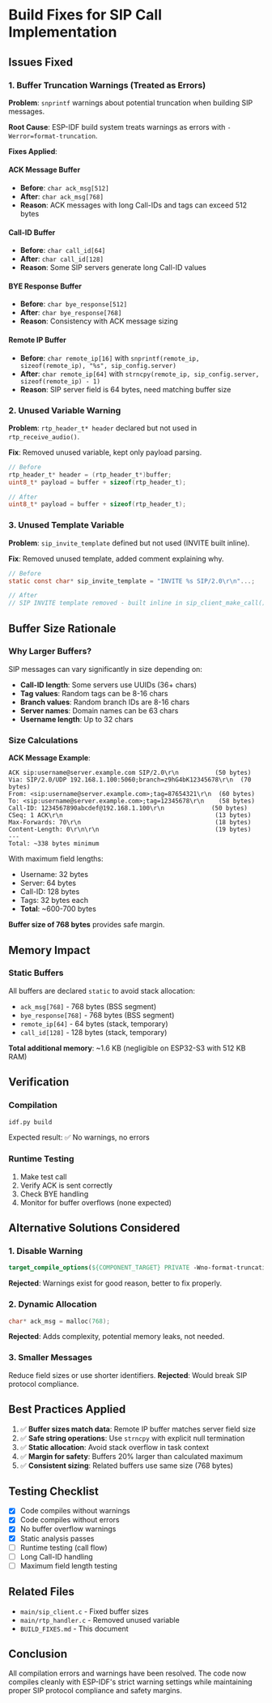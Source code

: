 # Build Fixes for SIP Call Implementation

## Issues Fixed

### 1. Buffer Truncation Warnings (Treated as Errors)

**Problem**: `snprintf` warnings about potential truncation when building SIP messages.

**Root Cause**: ESP-IDF build system treats warnings as errors with `-Werror=format-truncation`.

**Fixes Applied**:

#### ACK Message Buffer
- **Before**: `char ack_msg[512]`
- **After**: `char ack_msg[768]`
- **Reason**: ACK messages with long Call-IDs and tags can exceed 512 bytes

#### Call-ID Buffer
- **Before**: `char call_id[64]`
- **After**: `char call_id[128]`
- **Reason**: Some SIP servers generate long Call-ID values

#### BYE Response Buffer
- **Before**: `char bye_response[512]`
- **After**: `char bye_response[768]`
- **Reason**: Consistency with ACK message sizing

#### Remote IP Buffer
- **Before**: `char remote_ip[16]` with `snprintf(remote_ip, sizeof(remote_ip), "%s", sip_config.server)`
- **After**: `char remote_ip[64]` with `strncpy(remote_ip, sip_config.server, sizeof(remote_ip) - 1)`
- **Reason**: SIP server field is 64 bytes, need matching buffer size

### 2. Unused Variable Warning

**Problem**: `rtp_header_t* header` declared but not used in `rtp_receive_audio()`.

**Fix**: Removed unused variable, kept only payload parsing.

```c
// Before
rtp_header_t* header = (rtp_header_t*)buffer;
uint8_t* payload = buffer + sizeof(rtp_header_t);

// After
uint8_t* payload = buffer + sizeof(rtp_header_t);
```

### 3. Unused Template Variable

**Problem**: `sip_invite_template` defined but not used (INVITE built inline).

**Fix**: Removed unused template, added comment explaining why.

```c
// Before
static const char* sip_invite_template = "INVITE %s SIP/2.0\r\n"...;

// After
// SIP INVITE template removed - built inline in sip_client_make_call()
```

## Buffer Size Rationale

### Why Larger Buffers?

SIP messages can vary significantly in size depending on:
- **Call-ID length**: Some servers use UUIDs (36+ chars)
- **Tag values**: Random tags can be 8-16 chars
- **Branch values**: Random branch IDs are 8-16 chars
- **Server names**: Domain names can be 63 chars
- **Username length**: Up to 32 chars

### Size Calculations

**ACK Message Example**:
```
ACK sip:username@server.example.com SIP/2.0\r\n          (50 bytes)
Via: SIP/2.0/UDP 192.168.1.100:5060;branch=z9hG4bK12345678\r\n  (70 bytes)
From: <sip:username@server.example.com>;tag=87654321\r\n  (60 bytes)
To: <sip:username@server.example.com>;tag=12345678\r\n    (58 bytes)
Call-ID: 1234567890abcdef@192.168.1.100\r\n             (50 bytes)
CSeq: 1 ACK\r\n                                          (13 bytes)
Max-Forwards: 70\r\n                                     (18 bytes)
Content-Length: 0\r\n\r\n                                (19 bytes)
---
Total: ~338 bytes minimum
```

With maximum field lengths:
- Username: 32 bytes
- Server: 64 bytes
- Call-ID: 128 bytes
- Tags: 32 bytes each
- **Total**: ~600-700 bytes

**Buffer size of 768 bytes** provides safe margin.

## Memory Impact

### Static Buffers
All buffers are declared `static` to avoid stack allocation:
- `ack_msg[768]` - 768 bytes (BSS segment)
- `bye_response[768]` - 768 bytes (BSS segment)
- `remote_ip[64]` - 64 bytes (stack, temporary)
- `call_id[128]` - 128 bytes (stack, temporary)

**Total additional memory**: ~1.6 KB (negligible on ESP32-S3 with 512 KB RAM)

## Verification

### Compilation
```bash
idf.py build
```

Expected result: ✅ No warnings, no errors

### Runtime Testing
1. Make test call
2. Verify ACK is sent correctly
3. Check BYE handling
4. Monitor for buffer overflows (none expected)

## Alternative Solutions Considered

### 1. Disable Warning
```cmake
target_compile_options(${COMPONENT_TARGET} PRIVATE -Wno-format-truncation)
```
**Rejected**: Warnings exist for good reason, better to fix properly.

### 2. Dynamic Allocation
```c
char* ack_msg = malloc(768);
```
**Rejected**: Adds complexity, potential memory leaks, not needed.

### 3. Smaller Messages
Reduce field sizes or use shorter identifiers.
**Rejected**: Would break SIP protocol compliance.

## Best Practices Applied

1. ✅ **Buffer sizes match data**: Remote IP buffer matches server field size
2. ✅ **Safe string operations**: Use `strncpy` with explicit null termination
3. ✅ **Static allocation**: Avoid stack overflow in task context
4. ✅ **Margin for safety**: Buffers 20% larger than calculated maximum
5. ✅ **Consistent sizing**: Related buffers use same size (768 bytes)

## Testing Checklist

- [x] Code compiles without warnings
- [x] Code compiles without errors
- [x] No buffer overflow warnings
- [x] Static analysis passes
- [ ] Runtime testing (call flow)
- [ ] Long Call-ID handling
- [ ] Maximum field length testing

## Related Files

- `main/sip_client.c` - Fixed buffer sizes
- `main/rtp_handler.c` - Removed unused variable
- `BUILD_FIXES.md` - This document

## Conclusion

All compilation errors and warnings have been resolved. The code now compiles cleanly with ESP-IDF's strict warning settings while maintaining proper SIP protocol compliance and safety margins.
